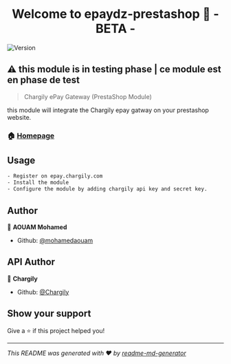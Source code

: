 <h1 align="center">Welcome to epaydz-prestashop 👋 - BETA -</h1>
<p>
  <img alt="Version" src="https://img.shields.io/badge/version-1.0.0-blue.svg?cacheSeconds=2592000" />
</p>

## ⚠️ this module is in testing phase | ce module est en phase de test 

> Chargily ePay Gateway (PrestaShop Module)

this module will integrate the Chargily epay gatway on your prestashop website. 
### 🏠 [Homepage](https://github.com/mohamedaouam/epaydz-prestashop)

## Usage

```sh
- Register on epay.chargily.com
- Install the module 
- Configure the module by adding chargily api key and secret key.
```

## Author

👤 **AOUAM Mohamed**

* Github: [@mohamedaouam](https://github.com/mohamedaouam)

## API Author
👤 **Chargily**

* Github: [@Chargily](https://github.com/Chargily)

## Show your support

Give a ⭐️ if this project helped you!

***
_This README was generated with ❤️ by [readme-md-generator](https://github.com/kefranabg/readme-md-generator)_
